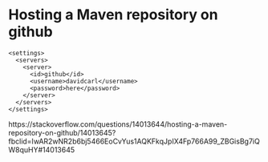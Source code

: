<h1>Hosting a Maven repository on github</h1>

```
<settings>
  <servers>
    <server>
      <id>github</id>
      <username>davidcarl</username>
      <password>here</password>
    </server>
  </servers>
</settings>
```


<p>
https://stackoverflow.com/questions/14013644/hosting-a-maven-repository-on-github/14013645?fbclid=IwAR2wNR2b6bj5466EoCvYus1AQKFkqJpIX4Fp766A99_ZBGisBg7iQW8quHY#14013645
</p>
